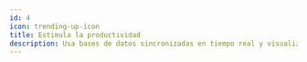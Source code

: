 ```yaml
---
id: 4
icon: trending-up-icon
title: Estimula la productividad
description: Usa bases de datos sincronizadas en tiempo real y visualiza los cambios al instante en todos tus dispositivos. Olvídate de refrescar la pantalla.
---
```

